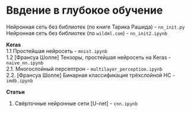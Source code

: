 # Ввдение в глубокое обучение

Нейронная сеть без библиотек (по книге Тарика Рашида) - `nn_init.py`       
Нейронная сеть без библиотек (по `wildml.com`) - `nn_init2.ipynb`     

**Keras**    
1.1 Простейшая нейросеть - `mnist.ipynb`    
1.2 [Франсуа Шолле] Тензоры, простейшая нейросеть на Keras - `naive_nn.ipynb`    
2.1. Многослойный персептрон - `multilayer_perception.ipynb`    
2.2. [Франсуа Шолле] Бинарная классификация трёхслойной НС - `imdb.ipynb`    


**Статьи**       
1. Свёрточные нейронные сети [U-net] - `cnn.ipynb`
